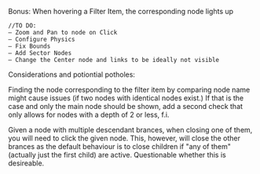 Bonus:
When hovering a Filter Item, the corresponding node lights up

    //TO DO:
    — Zoom and Pan to node on Click
    — Configure Physics
    — Fix Bounds
    — Add Sector Nodes
    — Change the Center node and links to be ideally not visible

Considerations and potiontial potholes:

Finding the node corresponding to the filter item by comparing node name might cause issues (if two nodes with identical nodes exist.)
If that is the case and only the main node should be shown, add a second check that only allows for nodes with a
depth of 2 or less, f.i.

Given a node with multiple descendant brances, when closing one of them, you will need to click the given node. This, however, will close the other brances as the default behaviour is to close children if "any of them"(actually just the first child) are active. Questionable whether this is desireable.
